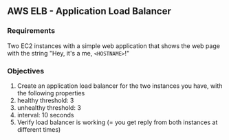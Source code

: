 ## AWS ELB - Application Load Balancer 

### Requirements                   

Two EC2 instances with a simple web application that shows the web page with the string "Hey, it's a me, `<HOSTNAME>`!"

### Objectives                     

1. Create an application load balancer for the two instances you have, with the following properties
  1. healthy threshold: 3
  2. unhealthy threshold: 3
  3. interval: 10 seconds
2. Verify load balancer is working  (= you get reply from both instances at different times)
